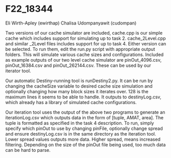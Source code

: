 # F22_18344
Eli Wirth-Apley (ewirthap)
Chalisa Udompanyawit (cudompan)

Two versions of our cache simulator are included, cache.cpp is our simple cache which includes support for simulating up to task 2. cache_2Level.cpp and similar _2Level files includes support for up to task 4. Either version can be selected. To run them, edit the run.py script with appropriate output folders. This will simulate various cache sizes and configurations. 
Included as example outputs of our two level cache simulator are pinOut_4096.csv, pinOut_16384.csv and pinOut_262144.csv. These can be used by our iterator tool.

Our automatic Destiny-running tool is runDestiny2.py. It can be run by changing the cacheSize variable to desired cache size simulation and optionally changing how many block sizes it iterates over. 128 is the maximum lines it seems to be able to handle. It outputs to destinyLog.csv, which already has a library of simulated cache configurations. 

Our iteration tool uses the output of the above two programs to generate an iterationLog.csv which outputs data in the form of [tuple, AMAT, area]. The tuple is formatted as specified in the task 4 description. To run, simply specify which pinOut to use by changing pinFile, optionally change spread and ensure destinyLog.csv is in the same directory as the iteration tool. Lower spread values outputs more data. Higher spread, means increased filtering. Depending on the size of the pinOut file being used, too much data can be hard to parse.
